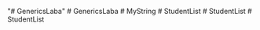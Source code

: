 "# GenericsLaba" 
#   G e n e r i c s L a b a  
 #   M y S t r i n g  
 #   S t u d e n t L i s t  
 #   S t u d e n t L i s t  
 #   S t u d e n t L i s t  
 